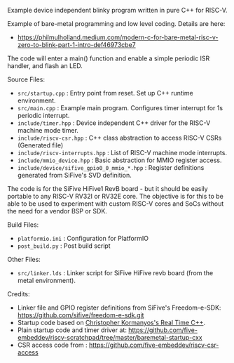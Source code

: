 Example device independent blinky program written in pure C++ for RISC-V.

Example of bare-metal programming and low level coding. Details are here:

 - https://philmulholland.medium.com/modern-c-for-bare-metal-risc-v-zero-to-blink-part-1-intro-def46973cbe7

The code will enter a main() function and enable a simple periodic ISR 
handler, and flash an LED.

Source Files:

- `src/startup.cpp`                          : Entry point from reset. Set up C++ runtime environment.
- `src/main.cpp`                             : Example main program. Configures timer interrupt for 1s periodic interrupt.
- `include/timer.hpp`                        : Device independent C++ driver for the RISC-V machine mode timer.
- `include/riscv-csr.hpp`                    : C++ class abstraction to access RISC-V CSRs (Generated file)
- `include/riscv-interrupts.hpp`             : List of RISC-V machine mode interrupts.
- `include/mmio_device.hpp`                  : Basic abstraction for MMIO register access.
- `include/device/sifive_gpio0_0_mmio_*.hpp` : Register definitions generated from SiFive's SVD definition.

The code is for the SiFive HiFive1 RevB board - but it should be
easily portable to any RISC-V RV32I or RV32E core. The objective is
for this to be able to be used to experiment with custom RISC-V cores
and SoCs without the need for a vendor BSP or SDK.

Build Files:

- `platformio.ini`       : Configuration for PlatformIO
- `post_build.py`        : Post build script

Other Files:

- `src/linker.lds`       : Linker script for SiFive HiFive revb board (from the metal environment).

Credits:
 - Linker file and GPIO register definitions from SiFive's Freedom-e-SDK: https://github.com/sifive/freedom-e-sdk.git
 - Startup code based on [Christopher Kormanyos's Real Time C++](https://github.com/ckormanyos/real-time-cpp).
 - Plain startup code and timer driver at: https://github.com/five-embeddev/riscv-scratchpad/tree/master/baremetal-startup-cxx
 - CSR access code from : https://github.com/five-embeddev/riscv-csr-access

